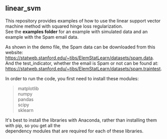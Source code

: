## linear_svm
This repository provides examples of how to use the linear support vector machine method with squared hinge loss regularization.  
See the **examples folder** for an example with simulated data and an example with the Spam email data.  
  
As shown in the demo file, the Spam data can be downloaded from this website:   
    https://statweb.stanford.edu/~tibs/ElemStatLearn/datasets/spam.data.  
And the test_indicator, whether the email is Spam or not can be found at:   
    https://statweb.stanford.edu/~tibs/ElemStatLearn/datasets/spam.traintest.    
  
In order to run the code, you first need to install these modules:
> matplotlib  
> numpy  
> pandas  
> scipy  
> sklearn
  
It's best to install the libraries with Anaconda, rather than installing them with pip, so you get all the  
dependency modules that are required for each of these libraries.
